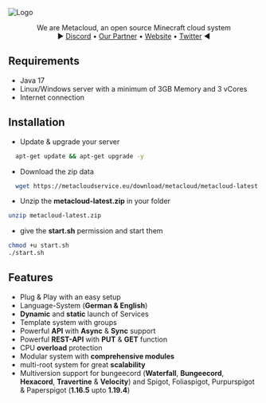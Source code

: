 
![Logo](https://i.ibb.co/0XX0JTh/banner.png)



<p>
  <p align="center">
   We are Metacloud, an open source Minecraft cloud system
    <br>
    ► <a href="https://discord.com/invite/4kKEcaP9WC">Discord</a>
    •
    <a href="https://invis-cloud.de">Our Partner</a>
    •
    <a href="https://metacloudservice.eu">Website</a>
    •
    <a href="https://twitter.com/@TheMetaCloud">Twitter</a>
     ◄
  </p>
</p>

## Requirements

* Java 17
 * Linux/Windows server with a minimum of 3GB Memory and 3 vCores
 * Internet connection

## Installation

+ Update & upgrade your server
```bash
  apt-get update && apt-get upgrade -y
```
+ Download the zip data
```bash
  wget https://metacloudservice.eu/download/metacloud/metacloud-latest.zip
```
 + Unzip the **metacloud-latest.zip** in your folder
```bash
unzip metacloud-latest.zip
```
 + give the **start.sh** permission and start them
```bash
chmod +u start.sh
./start.sh
```
    

## Features

- Plug & Play with an easy setup
- Language-System (**German & English**)
- **Dynamic** and **static** launch of Services
- Template system with groups
- Powerful **API** with **Async** & **Sync** support
- Powerful **REST-API** with **PUT** & **GET** function
- CPU **overload** protection
- Modular system with **comprehensive modules**
- multi-root system for great **scalability**
- Multiversion support for bungeecord (**Waterfall**, **Bungeecord**, **Hexacord**, **Travertine** & **Velocity**) and Spigot, Foliaspigot, Purpurspigot & Paperspigot (**1.16.5** upto **1.19.4**)

